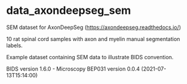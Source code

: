 # data_axondeepseg_sem
SEM dataset for AxonDeepSeg (https://axondeepseg.readthedocs.io/)

10 rat spinal cord samples with axon and myelin manual segmentation labels.

Example dataset containing SEM data to illustrate BIDS convention.

BIDS version 1.6.0 - Microscopy BEP031 version 0.0.4 (2021-07-13T15:14:00)
